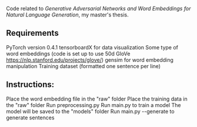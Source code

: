 Code related to *Generative Adversarial Networks and Word Embeddings for Natural Language Generation*, my master's thesis.

## Requirements
PyTorch version 0.4.1
tensorboardX for data visualization
Some type of word embeddings (code is set up to use 50d GloVe https://nlp.stanford.edu/projects/glove/)
gensim for word embedding manipulation
Training dataset (formatted one sentence per line)

## Instructions:
Place the word embedding file in the "raw" folder
Place the training data in the "raw" folder
Run preprocessing.py
Run main.py to train a model
The model will be saved to the "models" folder
Run main.py --generate to generate sentences
